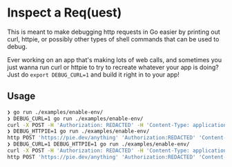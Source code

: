 # Inspect a Req(uest)

This is meant to make debugging http requests in Go easier by printing out curl,
httpie, or possibly other types of shell commands that can be used to debug.

Ever working on an app that's making lots of web calls, and sometimes you just
wanna run curl or httpie to try to recreate whatever your app is doing? Just do
`export DEBUG_CURL=1` and build it right in to your app!

## Usage

```bash
❯ go run ./examples/enable-env/
❯ DEBUG_CURL=1 go run ./examples/enable-env/
curl -X POST -H 'Authorization: REDACTED' -H 'Content-Type: application/json' -H 'X-Debug: true' 'https://pie.dev/anything' -d '{"username": "alice", "password": "secret"}'
❯ DEBUG_HTTPIE=1 go run ./examples/enable-env/
http POST 'https://pie.dev/anything' 'Authorization:REDACTED' 'Content-Type:application/json' 'X-Debug:true' data='{"username": "alice", "password": "secret"}'
❯ DEBUG_CURL=1 DEBUG_HTTPIE=1 go run ./examples/enable-env/
curl -X POST -H 'Authorization: REDACTED' -H 'Content-Type: application/json' -H 'X-Debug: true' 'https://pie.dev/anything' -d '{"username": "alice", "password": "secret"}'
http POST 'https://pie.dev/anything' 'Authorization:REDACTED' 'Content-Type:application/json' 'X-Debug:true' data='{"username": "alice", "password": "secret"}'
```
